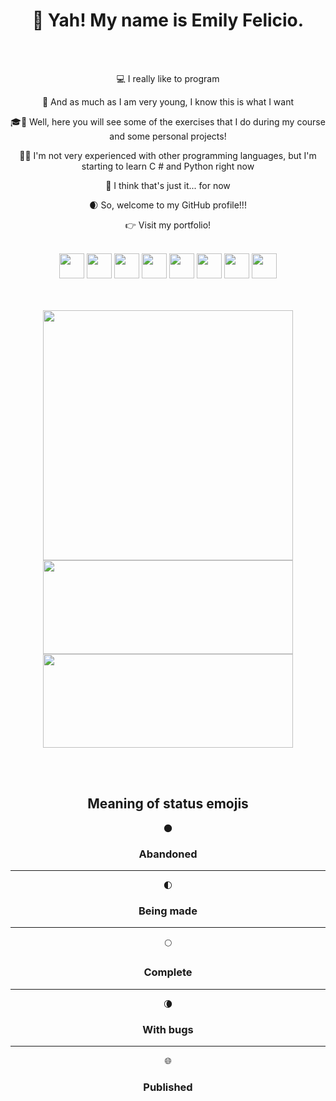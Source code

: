 <h1 align="center">👋 Yah! My name is Emily Felicio.</h1>
<link rel="stylesheet" href="devicon.min.css">
<br>
<br>
<div align="center">
  <p align="center">💻 I really like to program</p>

  <p align="center">🎯 And as much as I am very young, I know this is what I want</p>

  <p align="center">🎓📁 Well, here you will see some of the exercises that I do during my course and some personal projects!</p>

  <p align="center">💾💡 I'm not very experienced with other programming languages, but I'm starting to learn C # and Python right now</p>

  <p align="center">💭 I think that's just it... for now</p>

  <p align="center">🌒 So, welcome to my GitHub profile!!!</p>
  
  <a href="https://emilyfelicio-portfolio.vercel.app/" style="text-decoration: none;">👉 Visit my portfolio!</a>

  <br>
  <img width="40" src="https://cdn.jsdelivr.net/gh/devicons/devicon/icons/css3/css3-original.svg" />
  <img width="40" src="https://cdn.jsdelivr.net/gh/devicons/devicon/icons/html5/html5-original.svg" />
  <img width="40" src="https://cdn.jsdelivr.net/gh/devicons/devicon/icons/java/java-original.svg" />
  <img width="40" src="https://cdn.jsdelivr.net/gh/devicons/devicon/icons/csharp/csharp-original.svg" />
  <img width="40" src="https://cdn.jsdelivr.net/gh/devicons/devicon/icons/python/python-original.svg" />
  <img width="40" src="https://cdn.jsdelivr.net/gh/devicons/devicon/icons/dotnetcore/dotnetcore-original.svg" />
  <img width="40" src="https://cdn.jsdelivr.net/gh/devicons/devicon/icons/mysql/mysql-original.svg" />
  <img width="40" src="https://cdn.jsdelivr.net/gh/devicons/devicon/icons/postgresql/postgresql-original.svg" />
  
  
</div>
<br>
<br>
<p align="center">
  <img width="400" src="https://github-readme-stats.vercel.app/api/top-langs/?username=EmilyFelicio&langs_count=8&theme=yeblu" />
  <br>
  <img width="400" height="150" src="https://github-readme-stats.vercel.app/api?username=EmilyFelicio&hide=contribs,prs,issues,&theme=yeblu" />
  <br>
  <img width="400" height="150" src="https://github-readme-stats.vercel.app/api/pin/?username=EmilyFelicio&repo=dev-lyh-portfolio&theme=yeblu" />
</p align="center">

<br>
<br>
  
  <h2 align="center">Meaning of status emojis</h2>
  <p align="center">🌑</p>
  <h3 align="center">Abandoned</h3>
  <hr>
  <p align="center">🌓</p>
  <h3 align="center">Being made</h3>
  <hr>
  <p align="center">🌕</p>
  <h3 align="center">Complete</h3>
  <hr>
  <p align="center">🌘</p>
  <h3 align="center">With bugs</h3>
  <hr>
  <p align="center">🌐</p>
  <h3 align="center">Published</h3>
